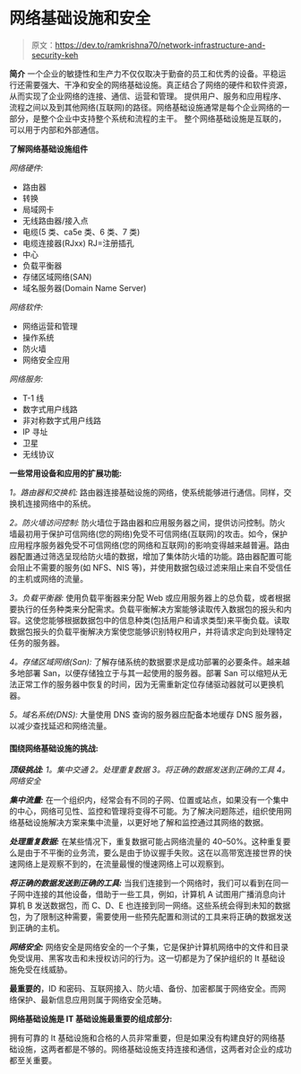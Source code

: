# 网络基础设施和安全

> 原文：<https://dev.to/ramkrishna70/network-infrastructure-and-security-keh>

**简介**
一个企业的敏捷性和生产力不仅仅取决于勤奋的员工和优秀的设备。平稳运行还需要强大、干净和安全的网络基础设施。真正结合了网络的硬件和软件资源，从而实现了企业网络的连接、通信、运营和管理。
提供用户、服务和应用程序、流程之间以及到其他网络(互联网)的路径。网络基础设施通常是每个企业网络的一部分，是整个企业中支持整个系统和流程的主干。
整个网络基础设施是互联的，可以用于内部和外部通信。

**了解网络基础设施组件**

*网络硬件:*

*   路由器
*   转换
*   局域网卡
*   无线路由器/接入点
*   电缆(5 类、ca5e 类、6 类、7 类)
*   电缆连接器(RJxx) RJ=注册插孔
*   中心
*   负载平衡器
*   存储区域网络(SAN)
*   域名服务器(Domain Name Server)

*网络软件:*

*   网络运营和管理
*   操作系统
*   防火墙
*   网络安全应用

*网络服务:*

*   T-1 线
*   数字式用户线路
*   非对称数字式用户线路
*   IP 寻址
*   卫星
*   无线协议

**一些常用设备和应用的扩展功能:**

*1。路由器和交换机:*
路由器连接基础设施的网络，使系统能够进行通信。同样，交换机连接网络中的系统。

*2。防火墙访问控制:*
防火墙位于路由器和应用服务器之间，提供访问控制。防火墙最初用于保护可信网络(您的网络)免受不可信网络(互联网)的攻击。如今，保护应用程序服务器免受不可信网络(您的网络和互联网)的影响变得越来越普遍。路由器配置通过筛选呈现给防火墙的数据，增加了集体防火墙的功能。路由器配置可能会阻止不需要的服务(如 NFS、NIS 等)，并使用数据包级过滤来阻止来自不受信任的主机或网络的流量。

*3。负载平衡器:*
使用负载平衡器来分配 Web 或应用服务器上的总负载，或者根据要执行的任务种类来分配需求。负载平衡解决方案能够读取传入数据包的报头和内容。这使您能够根据数据包中的信息种类(包括用户和请求类型)来平衡负载。读取数据包报头的负载平衡解决方案使您能够识别特权用户，并将请求定向到处理特定任务的服务器。

*4。存储区域网络(San):*
了解存储系统的数据要求是成功部署的必要条件。越来越多地部署 San，以便存储独立于与其一起使用的服务器。部署 San 可以缩短从无法正常工作的服务器中恢复的时间，因为无需重新定位存储驱动器就可以更换机器。

*5。域名系统(DNS):*
大量使用 DNS 查询的服务器应配备本地缓存 DNS 服务器，以减少查找延迟和网络流量。

#### 围绕网络基础设施的挑战:

***顶级挑战:***
*1。集中交通*
*2。处理重复数据*
*3。将正确的数据发送到正确的工具*
*4。网络安全*

***集中流量:*** 在一个组织内，经常会有不同的子网、位置或站点，如果没有一个集中的中心，网络可见性、监控和管理将变得不可能。为了解决问题陈述，组织使用网络基础设施解决方案来集中流量，以更好地了解和监控通过其网络的数据。

***处理重复数据:*** 在某些情况下，重复数据可能占网络流量的 40–50%。这种重复要么是由于不平衡的业务流，要么是由于协议握手失败。这在以高带宽连接世界的快速网络上是观察不到的，在流量最慢的慢速网络上可以观察到。

***将正确的数据发送到正确的工具:*** 当我们连接到一个网络时，我们可以看到在同一子网中连接的其他设备，借助于一些工具，例如，计算机 A 试图用广播消息向计算机 B 发送数据包，而 C、D、E 也连接到同一网络。这些系统会得到未知的数据包，为了限制这种需要，需要使用一些预先配置和测试的工具来将正确的数据发送到正确的主机。

***网络安全:*** 网络安全是网络安全的一个子集，它是保护计算机网络中的文件和目录免受误用、黑客攻击和未授权访问的行为。这一切都是为了保护组织的 It 基础设施免受在线威胁。

**最重要的**，ID 和密码、互联网接入、防火墙、备份、加密都属于网络安全。而网络保护、最新信息应用则属于网络安全范畴。

**网络基础设施是 IT 基础设施最重要的组成部分:**

拥有可靠的 It 基础设施和合格的人员非常重要，但是如果没有构建良好的网络基础设施，这两者都是不够的。网络基础设施支持连接和通信，这两者对企业的成功都至关重要。
